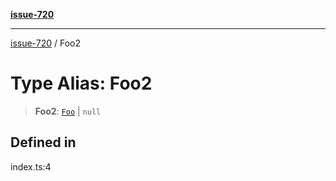 [**issue-720**](../README.md)

***

[issue-720](../README.md) / Foo2

# Type Alias: Foo2

> **Foo2**: [`Foo`](Foo.md) \| `null`

## Defined in

index.ts:4
